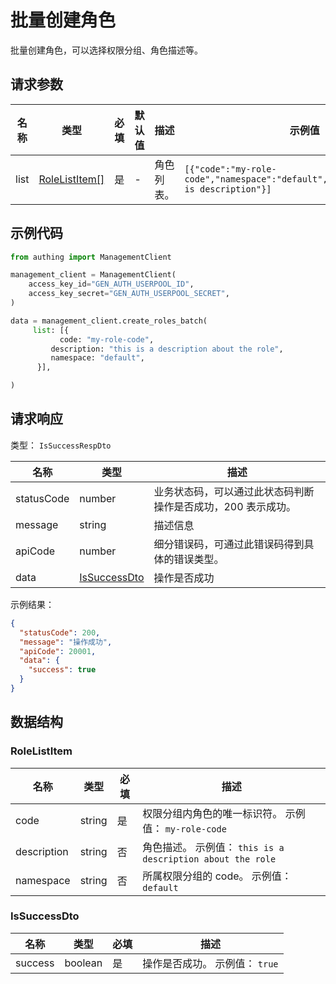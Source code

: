 # 批量创建角色

<!--
  警告⚠️：
  不要直接修改该文档，
  https://github.com/Authing/authing-docs-factory
  使用该项目进行生成
-->

<LastUpdated />

批量创建角色，可以选择权限分组、角色描述等。

## 请求参数

| 名称 | 类型                                       | 必填 | 默认值 | 描述       | 示例值                                                                                |
| ---- | ------------------------------------------ | ---- | ------ | ---------- | ------------------------------------------------------------------------------------- |
| list | <a href="#RoleListItem">RoleListItem[]</a> | 是   | -      | 角色列表。 | `[{"code":"my-role-code","namespace":"default","description":"this is description"}]` |

## 示例代码

```py
from authing import ManagementClient

management_client = ManagementClient(
    access_key_id="GEN_AUTH_USERPOOL_ID",
    access_key_secret="GEN_AUTH_USERPOOL_SECRET",
)

data = management_client.create_roles_batch(
     list: [{
           code: "my-role-code",
         description: "this is a description about the role",
         namespace: "default",
      }],

)
```

## 请求响应

类型： `IsSuccessRespDto`

| 名称       | 类型                                     | 描述                                                         |
| ---------- | ---------------------------------------- | ------------------------------------------------------------ |
| statusCode | number                                   | 业务状态码，可以通过此状态码判断操作是否成功，200 表示成功。 |
| message    | string                                   | 描述信息                                                     |
| apiCode    | number                                   | 细分错误码，可通过此错误码得到具体的错误类型。               |
| data       | <a href="#IsSuccessDto">IsSuccessDto</a> | 操作是否成功                                                 |

示例结果：

```json
{
  "statusCode": 200,
  "message": "操作成功",
  "apiCode": 20001,
  "data": {
    "success": true
  }
}
```

## 数据结构

### <a id="RoleListItem"></a> RoleListItem

| 名称        | 类型   | 必填 | 描述                                                       |
| ----------- | ------ | ---- | ---------------------------------------------------------- |
| code        | string | 是   | 权限分组内角色的唯一标识符。 示例值： `my-role-code`       |
| description | string | 否   | 角色描述。 示例值： `this is a description about the role` |
| namespace   | string | 否   | 所属权限分组的 code。 示例值： `default`                   |

### <a id="IsSuccessDto"></a> IsSuccessDto

| 名称    | 类型    | 必填 | 描述                           |
| ------- | ------- | ---- | ------------------------------ |
| success | boolean | 是   | 操作是否成功。 示例值： `true` |
